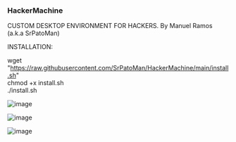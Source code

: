### HackerMachine ###

CUSTOM DESKTOP ENVIRONMENT FOR HACKERS. By Manuel Ramos (a.k.a SrPatoMan)

INSTALLATION:

wget "https://raw.githubusercontent.com/SrPatoMan/HackerMachine/main/install.sh"  
chmod +x install.sh  
./install.sh  






![image](https://github.com/user-attachments/assets/5eefeaf6-a624-4c8b-aae2-0d6c759f3a9b)





![image](https://github.com/user-attachments/assets/9bbc216f-307d-4cfd-8183-65620de8588d)





![image](https://github.com/user-attachments/assets/f66f6f9a-e5b0-442d-9263-f6ffd4f6c992)

